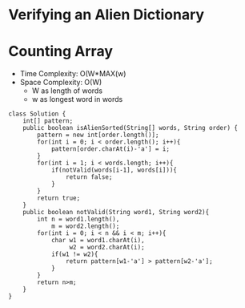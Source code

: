 # Verifying an Alien Dictionary

# Counting Array

- Time Complexity: O(W\*MAX(w)
- Space Complexity: O(W)
  - W as length of words
  - w as longest word in words

```
class Solution {
    int[] pattern;
    public boolean isAlienSorted(String[] words, String order) {
        pattern = new int[order.length()];
        for(int i = 0; i < order.length(); i++){
            pattern[order.charAt(i)-'a'] = i;
        }
        for(int i = 1; i < words.length; i++){
            if(notValid(words[i-1], words[i])){
                return false;
            }
        }
        return true;
    }
    public boolean notValid(String word1, String word2){
        int n = word1.length(),
            m = word2.length();
        for(int i = 0; i < n && i < m; i++){
            char w1 = word1.charAt(i),
                 w2 = word2.charAt(i);
            if(w1 != w2){
                return pattern[w1-'a'] > pattern[w2-'a'];
            }
        }
        return n>m;
    }
}
```
